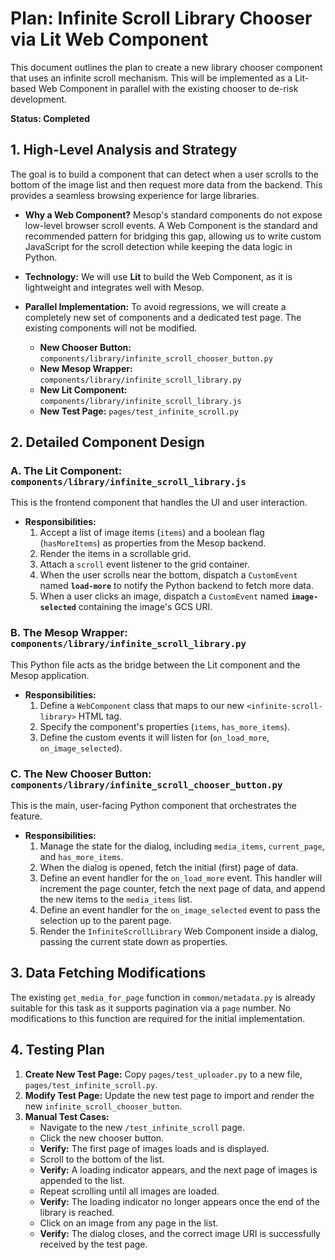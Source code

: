 # Plan: Infinite Scroll Library Chooser via Lit Web Component

This document outlines the plan to create a new library chooser component that uses an infinite scroll mechanism. This will be implemented as a Lit-based Web Component in parallel with the existing chooser to de-risk development.

**Status: Completed**

## 1. High-Level Analysis and Strategy

The goal is to build a component that can detect when a user scrolls to the bottom of the image list and then request more data from the backend. This provides a seamless browsing experience for large libraries.

-   **Why a Web Component?** Mesop's standard components do not expose low-level browser scroll events. A Web Component is the standard and recommended pattern for bridging this gap, allowing us to write custom JavaScript for the scroll detection while keeping the data logic in Python.

-   **Technology:** We will use **Lit** to build the Web Component, as it is lightweight and integrates well with Mesop.

-   **Parallel Implementation:** To avoid regressions, we will create a completely new set of components and a dedicated test page. The existing components will not be modified.
    -   **New Chooser Button:** `components/library/infinite_scroll_chooser_button.py`
    -   **New Mesop Wrapper:** `components/library/infinite_scroll_library.py`
    -   **New Lit Component:** `components/library/infinite_scroll_library.js`
    -   **New Test Page:** `pages/test_infinite_scroll.py`

## 2. Detailed Component Design

### A. The Lit Component: `components/library/infinite_scroll_library.js`

This is the frontend component that handles the UI and user interaction.

-   **Responsibilities:**
    1.  Accept a list of image items (`items`) and a boolean flag (`hasMoreItems`) as properties from the Mesop backend.
    2.  Render the items in a scrollable grid.
    3.  Attach a `scroll` event listener to the grid container.
    4.  When the user scrolls near the bottom, dispatch a `CustomEvent` named **`load-more`** to notify the Python backend to fetch more data.
    5.  When a user clicks an image, dispatch a `CustomEvent` named **`image-selected`** containing the image's GCS URI.

### B. The Mesop Wrapper: `components/library/infinite_scroll_library.py`

This Python file acts as the bridge between the Lit component and the Mesop application.

-   **Responsibilities:**
    1.  Define a `WebComponent` class that maps to our new `<infinite-scroll-library>` HTML tag.
    2.  Specify the component's properties (`items`, `has_more_items`).
    3.  Define the custom events it will listen for (`on_load_more`, `on_image_selected`).

### C. The New Chooser Button: `components/library/infinite_scroll_chooser_button.py`

This is the main, user-facing Python component that orchestrates the feature.

-   **Responsibilities:**
    1.  Manage the state for the dialog, including `media_items`, `current_page`, and `has_more_items`.
    2.  When the dialog is opened, fetch the initial (first) page of data.
    3.  Define an event handler for the `on_load_more` event. This handler will increment the page counter, fetch the next page of data, and append the new items to the `media_items` list.
    4.  Define an event handler for the `on_image_selected` event to pass the selection up to the parent page.
    5.  Render the `InfiniteScrollLibrary` Web Component inside a dialog, passing the current state down as properties.

## 3. Data Fetching Modifications

The existing `get_media_for_page` function in `common/metadata.py` is already suitable for this task as it supports pagination via a `page` number. No modifications to this function are required for the initial implementation.

## 4. Testing Plan

1.  **Create New Test Page:** Copy `pages/test_uploader.py` to a new file, `pages/test_infinite_scroll.py`.
2.  **Modify Test Page:** Update the new test page to import and render the new `infinite_scroll_chooser_button`.
3.  **Manual Test Cases:**
    -   Navigate to the new `/test_infinite_scroll` page.
    -   Click the new chooser button.
    -   **Verify:** The first page of images loads and is displayed.
    -   Scroll to the bottom of the list.
    -   **Verify:** A loading indicator appears, and the next page of images is appended to the list.
    -   Repeat scrolling until all images are loaded.
    -   **Verify:** The loading indicator no longer appears once the end of the library is reached.
    -   Click on an image from any page in the list.
    -   **Verify:** The dialog closes, and the correct image URI is successfully received by the test page.
